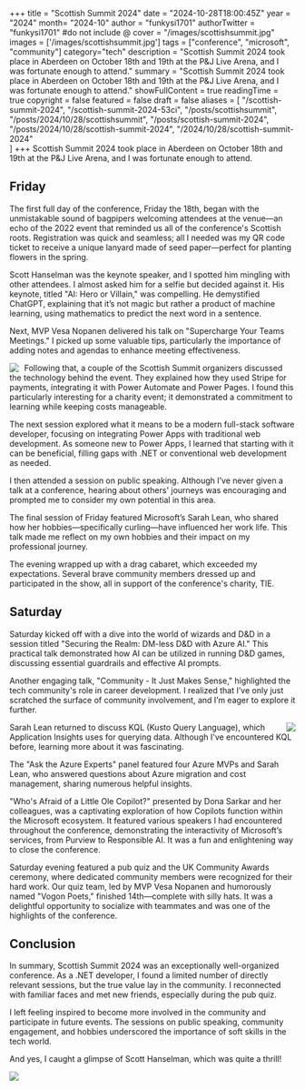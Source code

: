+++
title = "Scottish Summit 2024"
date = "2024-10-28T18:00:45Z"
year = "2024"
month= "2024-10"
author = "funkysi1701"
authorTwitter = "funkysi1701" #do not include @
cover = "/images/scottishsummit.jpg"
images = ['/images/scottishsummit.jpg']
tags = ["conference", "microsoft", "community"]
category="tech"
description =  "Scottish Summit 2024 took place in Aberdeen on October 18th and 19th at the P&J Live Arena, and I was fortunate enough to attend."
summary = "Scottish Summit 2024 took place in Aberdeen on October 18th and 19th at the P&J Live Arena, and I was fortunate enough to attend."
showFullContent = true
readingTime = true
copyright = false
featured = false
draft = false
aliases = [
    "/scottish-summit-2024",
    "/scottish-summit-2024-53ci",
    "/posts/scottishsummit",
    "/posts/2024/10/28/scottishsummit",
    "/posts/scottish-summit-2024",
    "/posts/2024/10/28/scottish-summit-2024",
    "/2024/10/28/scottish-summit-2024"    
]
+++
Scottish Summit 2024 took place in Aberdeen on October 18th and 19th at the P&J Live Arena, and I was fortunate enough to attend.

## Friday

The first full day of the conference, Friday the 18th, began with the unmistakable sound of bagpipers welcoming attendees at the venue—an echo of the 2022 event that reminded us all of the conference's Scottish roots. Registration was quick and seamless; all I needed was my QR code ticket to receive a unique lanyard made of seed paper—perfect for planting flowers in the spring.

Scott Hanselman was the keynote speaker, and I spotted him mingling with other attendees. I almost asked him for a selfie but decided against it. His keynote, titled "AI: Hero or Villain," was compelling. He demystified ChatGPT, explaining that it’s not magic but rather a product of machine learning, using mathematics to predict the next word in a sentence. 

Next, MVP Vesa Nopanen delivered his talk on "Supercharge Your Teams Meetings." I picked up some valuable tips, particularly the importance of adding notes and agendas to enhance meeting effectiveness.

<img src="/images/GaKpRZ3WIAAFsIW.jpg" style="padding-right: 7px" align="left" /> Following that, a couple of the Scottish Summit organizers discussed the technology behind the event. They explained how they used Stripe for payments, integrating it with Power Automate and Power Pages. I found this particularly interesting for a charity event; it demonstrated a commitment to learning while keeping costs manageable.

The next session explored what it means to be a modern full-stack software developer, focusing on integrating Power Apps with traditional web development. As someone new to Power Apps, I learned that starting with it can be beneficial, filling gaps with .NET or conventional web development as needed.

I then attended a session on public speaking. Although I’ve never given a talk at a conference, hearing about others' journeys was encouraging and prompted me to consider my own potential in this area.

The final session of Friday featured Microsoft’s Sarah Lean, who shared how her hobbies—specifically curling—have influenced her work life. This talk made me reflect on my own hobbies and their impact on my professional journey.

The evening wrapped up with a drag cabaret, which exceeded my expectations. Several brave community members dressed up and participated in the show, all in support of the conference's charity, TIE.

## Saturday

Saturday kicked off with a dive into the world of wizards and D&D in a session titled "Securing the Realm: DM-less D&D with Azure AI." This practical talk demonstrated how AI can be utilized in running D&D games, discussing essential guardrails and effective AI prompts.

Another engaging talk, "Community - It Just Makes Sense," highlighted the tech community's role in career development. I realized that I’ve only just scratched the surface of community involvement, and I’m eager to explore it further.

<img src="/images/GaP4xTOW0AA6VHI.jpg" style="padding-left: 7px" align="right" /> 

Sarah Lean returned to discuss KQL (Kusto Query Language), which Application Insights uses for querying data. Although I've encountered KQL before, learning more about it was fascinating.

The "Ask the Azure Experts" panel featured four Azure MVPs and Sarah Lean, who answered questions about Azure migration and cost management, sharing numerous helpful insights.

"Who's Afraid of a Little Ole Copilot?" presented by Dona Sarkar and her colleagues, was a captivating exploration of how Copilots function within the Microsoft ecosystem. It featured various speakers I had encountered throughout the conference, demonstrating the interactivity of Microsoft’s services, from Purview to Responsible AI. It was a fun and enlightening way to close the conference.

Saturday evening featured a pub quiz and the UK Community Awards ceremony, where dedicated community members were recognized for their hard work. Our quiz team, led by MVP Vesa Nopanen and humorously named "Vogon Poets," finished 14th—complete with silly hats. It was a delightful opportunity to socialize with teammates and was one of the highlights of the conference.

## Conclusion

In summary, Scottish Summit 2024 was an exceptionally well-organized conference. As a .NET developer, I found a limited number of directly relevant sessions, but the true value lay in the community. I reconnected with familiar faces and met new friends, especially during the pub quiz.

I left feeling inspired to become more involved in the community and participate in future events. The sessions on public speaking, community engagement, and hobbies underscored the importance of soft skills in the tech world.

And yes, I caught a glimpse of Scott Hanselman, which was quite a thrill!

<img src="/images/GaKSNJeXwAA-xyr.jpg" style="padding-right: 7px" align="left" />
